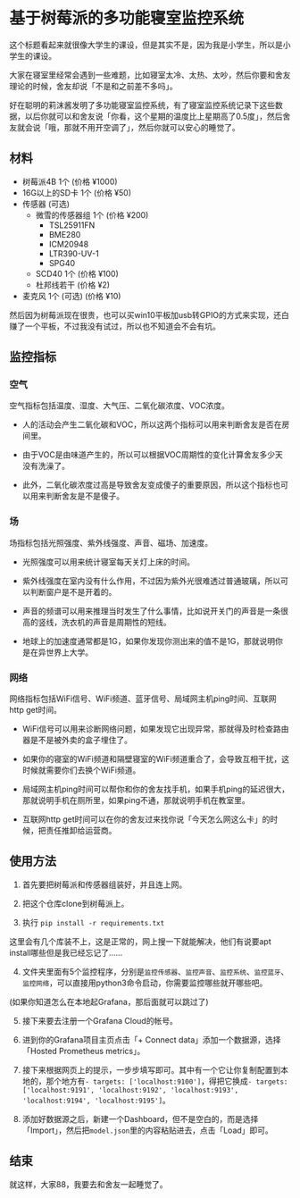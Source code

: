 # 基于树莓派的多功能寝室监控系统

这个标题看起来就很像大学生的课设，但是其实不是，因为我是小学生，所以是小学生的课设。

大家在寝室里经常会遇到一些难题，比如寝室太冷、太热、太吵，然后你要和舍友理论的时候，舍友却说「不是和之前差不多吗」。

好在聪明的莉沫酱发明了多功能寝室监控系统，有了寝室监控系统记录下这些数据，以后你就可以和舍友说「你看，这个星期的温度比上星期高了0.5度」，然后舍友就会说「哦，那就不用开空调了」，然后你就可以安心的睡觉了。


## 材料

- 树莓派4B 1个 (价格 ¥1000)
- 16G以上的SD卡 1个 (价格 ¥50)
- 传感器 (可选)
    - 微雪的传感器组 1个 (价格 ¥200)
        - TSL25911FN
        - BME280
        - ICM20948
        - LTR390-UV-1
        - SPG40
    - SCD40 1个 (价格 ¥100)
    - 杜邦线若干 (价格 ¥2)
- 麦克风 1个 (可选) (价格 ¥10)


然后因为树莓派现在很贵，也可以买win10平板加usb转GPIO的方式来实现，还白赚了一个平板，不过我没有试过，所以也不知道会不会有坑。


## 监控指标

### 空气

空气指标包括温度、湿度、大气压、二氧化碳浓度、VOC浓度。

- 人的活动会产生二氧化碳和VOC，所以这两个指标可以用来判断舍友是否在房间里。

- 由于VOC是由味道产生的，所以可以根据VOC周期性的变化计算舍友多少天没有洗澡了。

- 此外，二氧化碳浓度过高是导致舍友变成傻子的重要原因，所以这个指标也可以用来判断舍友是不是傻子。


### 场

场指标包括光照强度、紫外线强度、声音、磁场、加速度。

- 光照强度可以用来统计寝室每天关灯上床的时间。

- 紫外线强度在室内没有什么作用，不过因为紫外光很难透过普通玻璃，所以可以判断窗户是不是开着的。

- 声音的频谱可以用来推理当时发生了什么事情，比如说开关门的声音是一条很高的竖线，洗衣机的声音是周期性的短线。

- 地球上的加速度通常都是1G，如果你发现你测出来的值不是1G，那就说明你是在异世界上大学。


### 网络

网络指标包括WiFi信号、WiFi频道、蓝牙信号、局域网主机ping时间、互联网http get时间。

- WiFi信号可以用来诊断网络问题，如果发现它出现异常，那就得及时检查路由器是不是被外卖的盒子埋住了。

- 如果你的寝室的WiFi频道和隔壁寝室的WiFi频道重合了，会导致互相干扰，这时候就需要你们去换个WiFi频道。

- 局域网主机ping时间可以帮你和你的舍友找手机，如果手机ping的延迟很大，那就说明手机在厕所里，如果ping不通，那就说明手机在教室里。

- 互联网http get时间可以在你的舍友过来找你说「今天怎么网这么卡」的时候，把责任推卸给运营商。


## 使用方法

1. 首先要把树莓派和传感器组装好，并且连上网。

2. 把这个仓库clone到树莓派上。

3. 执行 `pip install -r requirements.txt`

这里会有几个库装不上，这是正常的，网上搜一下就能解决，他们有说要apt install哪些但是我已经忘记了……

4. 文件夹里面有5个监控程序，分别是`监控传感器`、`监控声音`、`监控系统`、`监控蓝牙`、`监控网络`，可以直接用python3命令启动，你需要监控哪些就开哪些吧。

(如果你知道怎么在本地起Grafana，那后面就可以跳过了)

5. 接下来要去注册一个Grafana Cloud的帐号。

6. 进到你的Grafana项目主页点击「+ Connect data」添加一个数据源，选择「Hosted Prometheus metrics」。

7. 接下来根据网页上的提示，一步步填写即可。其中有一个它让你复制配置到本地的，那个地方有`- targets: ['localhost:9100']`，得把它换成`- targets: ['localhost:9191', 'localhost:9192', 'localhost:9193', 'localhost:9194', 'localhost:9195']`。

8. 添加好数据源之后，新建一个Dashboard，但不是空白的，而是选择「Import」，然后把`model.json`里的内容粘贴进去，点击「Load」即可。


## 结束

就这样，大家88，我要去和舍友一起睡觉了。
